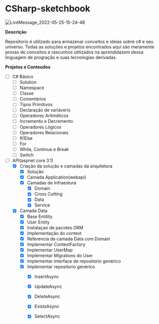 

# CSharp-sketchbook

![LiveMessage_2022-05-25-15-24-48](https://user-images.githubusercontent.com/40609362/171283452-3cbe3076-40c9-44b6-b63e-a2cdc1c21556.gif)

**Descrição**

Repositorio é utilizado para armazenar conceitos e ideias sobre c# e seu universo. Todas as soluções e projetos encontrados aqui são meramente provas de conceitos e rascunhos utilizados na aprendidazem dessa linguagem de progração e suas tecnologias derivadas.



**Projetos e Conteudos**

 - [ ] C# Básico
	 - [ ] Solution
	 - [ ] Namespace
	 - [ ] Classe
	 - [ ] Comentários
	 - [ ] Tipos Primitivos
	 - [ ] Declaração de variáveris
	 - [ ] Operadores Aritméticos
	 - [ ] Incremento e Decremento
	 - [ ] Operadores Lógicos
	 - [ ] Operadores Relacionais
	 - [ ] If/Else
	 - [ ] For
	 - [ ] While, Continue e Break
	 - [ ] Switch
 - [ ] API(aspnet core 3.1)
     - [x]  Criação da solução e camadas da arquitetura
	      - [x]  Solução
	      - [x]  Camada Application(webapi)
	      - [x]  Camadas de Infraestura
		      - [x]  Domain
		      - [x] Cross Cutting
		      - [x] Data
		      - [x] Service
     - [x] Camada Data
	     - [x] Base Entitity
	     - [x] User Entity
	     - [x] Instalaçao de pacotes ORM
	     - [x] Implementação do context
	     - [x] Referencia da camada Data com Domain
	     - [x] Implementar ContextFactory
	     - [x] Implementar UserMap
	     - [x] Implementar Migrations do User
	     - [x] Implementar interface de repositorio genérico
	     - [x] Implementar repositorio genérico
		     - [x]  InsertAsync
		     - [x] UpdateAsync
		     - [x] DeleteAsync
		     - [x] ExistsAsync
		     - [x] SelectAsync
		

